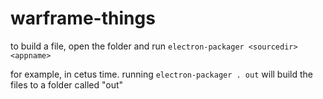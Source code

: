 # warframe-things

to build a file, open the folder and run `electron-packager <sourcedir> <appname>`

for example, in cetus time.  running `electron-packager . out` will build the files to a folder called "out"